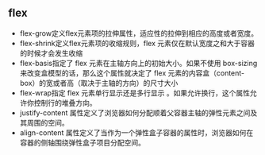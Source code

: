 ## flex

  - flex-grow定义flex元素项的拉伸属性，适应性的拉伸到相应的高度或者宽度。
  - flex-shrink定义flex元素项的收缩规则，flex 元素仅在默认宽度之和大于容器的时候才会发生收缩
  - flex-basis指定了 flex 元素在主轴方向上的初始大小。如果不使用 box-sizing 来改变盒模型的话，那么这个属性就决定了 flex 元素的内容盒（content-box）的宽或者高（取决于主轴的方向）的尺寸大小
  - flex-wrap指定 flex 元素单行显示还是多行显示 。如果允许换行，这个属性允许你控制行的堆叠方向。
  - justify-content 属性定义了浏览器如何分配顺着父容器主轴的弹性元素之间及其周围的空间。
  - align-content 属性定义了当作为一个弹性盒子容器的属性时，浏览器如何在容器的侧轴围绕弹性盒子项目分配空间。
